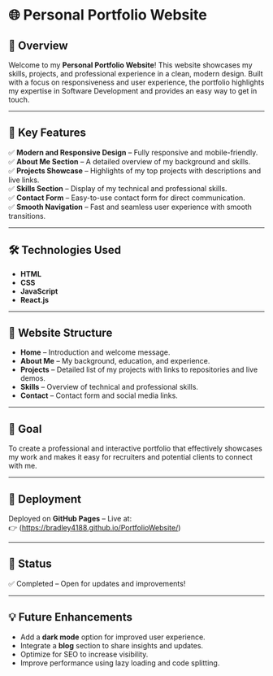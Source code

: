 # 🌐 Personal Portfolio Website  

## 🚀 Overview  
Welcome to my **Personal Portfolio Website**! This website showcases my skills, projects, and professional experience in a clean, modern design. Built with a focus on responsiveness and user experience, the portfolio highlights my expertise in Software Development and provides an easy way to get in touch.  

---

## 🌟 Key Features  
✅ **Modern and Responsive Design** – Fully responsive and mobile-friendly.  
✅ **About Me Section** – A detailed overview of my background and skills.  
✅ **Projects Showcase** – Highlights of my top projects with descriptions and live links.  
✅ **Skills Section** – Display of my technical and professional skills.  
✅ **Contact Form** – Easy-to-use contact form for direct communication.  
✅ **Smooth Navigation** – Fast and seamless user experience with smooth transitions.  

---

## 🛠️ Technologies Used  
- **HTML**  
- **CSS**  
- **JavaScript**  
- **React.js** 


---

## 📸 Website Structure  
- **Home** – Introduction and welcome message.  
- **About Me** – My background, education, and experience.  
- **Projects** – Detailed list of my projects with links to repositories and live demos.  
- **Skills** – Overview of technical and professional skills.  
- **Contact** – Contact form and social media links.  

---

## 🎯 Goal  
To create a professional and interactive portfolio that effectively showcases my work and makes it easy for recruiters and potential clients to connect with me.  

---

## 🚀 Deployment  
Deployed on **GitHub Pages** – Live at:  
👉 (https://bradley4188.github.io/PortfolioWebsite/)  

---

## 🚧 Status  
✅ Completed – Open for updates and improvements!  

---

## 💡 Future Enhancements  
- Add a **dark mode** option for improved user experience.  
- Integrate a **blog** section to share insights and updates.  
- Optimize for SEO to increase visibility.  
- Improve performance using lazy loading and code splitting.  
